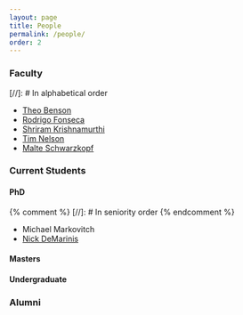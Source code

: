 ```yaml
---
layout: page
title: People
permalink: /people/
order: 2
---
```


### Faculty
[//]: # In alphabetical order
 - [Theo Benson](https://cs.brown.edu/~tab)
 - [Rodrigo Fonseca](https://cs.brown.edu/~rfonseca)
 - [Shriram Krishnamurthi](https://cs.brown.edu/~sk)
 - [Tim Nelson](https://cs.brown.edu/~tn)
 - [Malte Schwarzkopf](https://cs.brown.edu/~malte)

### Current Students
#### PhD
{% comment %}
[//]: # In seniority order
{% endcomment %}
 - Michael Markovitch
 - [Nick DeMarinis](https://cs.brown.edu/~ndemarin)
 
 
#### Masters


#### Undergraduate

### Alumni



